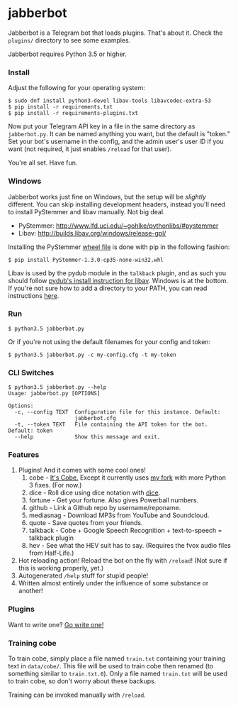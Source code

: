 # jabberbot

Jabberbot is a Telegram bot that loads plugins. That's about it. Check the `plugins/` directory to see some examples.

Jabberbot requires Python 3.5 or higher.

### Install

Adjust the following for your operating system:

    $ sudo dnf install python3-devel libav-tools libavcodec-extra-53
    $ pip install -r requirements.txt
    $ pip install -r requirements-plugins.txt

Now put your Telegram API key in a file in the same directory as `jabberbot.py`. It can be named anything you want, but the default is "token." Set your bot's username in the config, and the admin user's user ID if you want (not required, it just enables `/reload` for that user).

You're all set. Have fun.

### Windows

Jabberbot works just fine on Windows, but the setup will be _slightly_ different. You can skip installing development headers, instead you'll need to install PyStemmer and libav manually. Not big deal.

* PyStemmer: http://www.lfd.uci.edu/~gohlke/pythonlibs/#pystemmer
* Libav: http://builds.libav.org/windows/release-gpl/

Installing the PyStemmer [wheel file](http://pythonwheels.com/) is done with pip in the following fashion:

    $ pip install PyStemmer-1.3.0-cp35-none-win32.whl

Libav is used by the pydub module in the `talkback` plugin, and as such you should follow [pydub's install instruction for libav](https://github.com/jiaaro/pydub#getting-ffmpeg-set-up). Windows is at the bottom. If you're not sure how to add a directory to your PATH, you can read instructions [here](http://www.howtogeek.com/118594/how-to-edit-your-system-path-for-easy-command-line-access/).

### Run

    $ python3.5 jabberbot.py

Or if you're not using the default filenames for your config and token:

    $ python3.5 jabberbot.py -c my-config.cfg -t my-token

### CLI Switches

    $ python3.5 jabberbot.py --help
    Usage: jabberbot.py [OPTIONS]

    Options:
      -c, --config TEXT  Configuration file for this instance. Default:
                         jabberbot.cfg
      -t, --token TEXT   File containing the API token for the bot. Default: token
      --help             Show this message and exit.

### Features

1. Plugins! And it comes with some cool ones!
    1. cobe - [It's Cobe.](https://github.com/pteichman/cobe) Except it currently uses [my fork](https://github.com/sli/cobe) with more Python 3 fixes. (For now.)
    2. dice - Roll dice using dice notation with [dice](https://github.com/borntyping/python-dice).
    3. fortune - Get your fortune. Also gives Powerball numbers.
    4. github - Link a Github repo by username/reponame.
    5. mediasnag - Download MP3s from YouTube and Soundcloud.
    6. quote - Save quotes from your friends.
    7. talkback - Cobe + Google Speech Recognition + text-to-speech = talkback plugin
    8. hev - See what the HEV suit has to say. (Requires the fvox audio files from Half-Life.)
2. Hot reloading action! Reload the bot on the fly with `/reload`! (Not sure if this is working properly, yet.)
3. Autogenerated `/help` stuff for stupid people!
4. Written almost entirely under the influence of some substance or another!


### Plugins

Want to write one? [Go write one!](https://github.com/sli/jabberbot/wiki/Writing-Plugins)

### Training cobe

To train cobe, simply place a file named `train.txt` containing your training text in `data/cobe/`. This file will be used to train cobe then renamed (to something similar to `train.txt.0`). Only a file named `train.txt` will be used to train cobe, so don't worry about these backups.

Training can be invoked manually with `/reload`.